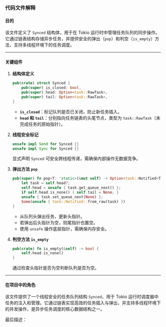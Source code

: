 ### 代码文件解释

#### 目的
该文件定义了 `Synced` 结构体，用于在 Tokio 运行时中管理任务队列的同步操作。它通过链表结构存储异步任务，并提供安全的弹出（`pop`）和判空（`is_empty`）方法，支持多线程环境下的任务调度。

---

#### 关键组件
1. **结构体定义**
   ```rust
   pub(crate) struct Synced {
       pub(super) is_closed: bool,
       pub(super) head: Option<task::RawTask>,
       pub(super) tail: Option<task::RawTask>,
   }
   ```
   - **`is_closed`**：标记队列是否已关闭，防止新任务插入。
   - **`head` 和 `tail`**：分别指向任务链表的头尾节点，类型为 `task::RawTask`（未完成任务的原始指针）。

2. **线程安全标记**
   ```rust
   unsafe impl Send for Synced {}
   unsafe impl Sync for Synced {}
   ```
   显式声明 `Synced` 可安全跨线程传递，需确保内部操作无数据竞争。

3. **弹出方法 `pop`**
   ```rust
   pub(super) fn pop<T: 'static>(&mut self) -> Option<task::Notified<T>> {
       let task = self.head?;
       self.head = unsafe { task.get_queue_next() };
       if self.head.is_none() { self.tail = None; }
       unsafe { task.set_queue_next(None) };
       Some(unsafe { task::Notified::from_raw(task) })
   }
   ```
   - 从队列头弹出任务，更新头指针。
   - 若弹出后头指针为空，则尾指针也置空。
   - 使用 `unsafe` 操作底层指针，需确保内存安全。

4. **判空方法 `is_empty`**
   ```rust
   pub(crate) fn is_empty(&self) -> bool {
       self.head.is_none()
   }
   ```
   通过检查头指针是否为空判断队列是否为空。

---

#### 在项目中的角色
该文件提供了一个线程安全的任务队列结构 `Synced`，用于 Tokio 运行时调度器中任务的注入和管理。它通过链表实现高效的任务插入与弹出，并支持多线程环境下的并发操作，是异步任务调度的核心数据结构之一。

最后描述：  